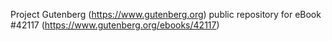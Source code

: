 Project Gutenberg (https://www.gutenberg.org) public repository for eBook #42117 (https://www.gutenberg.org/ebooks/42117)
